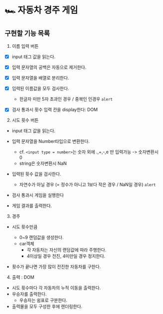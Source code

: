 # 🏎️ 자동차 경주 게임

## 구현할 기능 목록

1. 이름 입력 버튼

- [x] input 태그 값을 읽는다.
- [x] 입력 문자열의 공백은 자동으로 제거한다.
- [x] 입력 문자열을 배열로 분리한다.

- [x] 입력된 이름값을 모두 검사한다.

  - 한글자 미만 5자 초과인 경우 / 중복인 인경우 `alert`

- [x] 검사 통과시 횟수 입력 칸을 display한다: DOM

2. 시도 횟수 버튼

- input 태그 값을 읽는다.
- 입력 문자열을 Number타입으로 변환한다.

  - cf. `<input type = number>`는 숫자 외에 .,+,-,e 만 입력가능 -> 숫자변환시 0
  - string은 숫자변환시 NaN

- 입력된 횟수 값을 검사한다.

  - 자연수가 아닐 경우 (= 정수가 아니고 1보다 작은 경우 / NaN일 경우) `alert`

- 검사 통과시 게임을 실행한다
- 게임 결과를 출력한다.

3. 경주

- 시도 횟수만큼

  - 0~9 랜덤값을 생성한다.
  - car객체
    - 각 자동차는 자신의 랜덤값에 따라 주행한다.
    - 4이상일 경우 전진, 4미만일 경우 정지한다.

- 횟수가 끝나면 가장 많이 전진한 자동차를 구한다.

4. 출력 : DOM

- 시도 횟수마다 각 자동차의 누적 이동을 출력한다.
- 우승자를 출력한다.
  - 우승자는 쉼표로 구분한다.
- 출력물을 모두 구성한 후에 렌더링한다.
